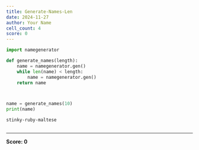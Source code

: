 ```yaml
---
title: Generate-Names-Len
date: 2024-11-27
author: Your Name
cell_count: 4
score: 0
---
```


```python
import namegenerator


```


```python
def generate_names(length):
    name = namegenerator.gen()
    while len(name) < length:
        name = namegenerator.gen()
    return name



```


```python

name = generate_names(10)
print(name)
```

    stinky-ruby-maltese



```python

```


---
**Score: 0**
